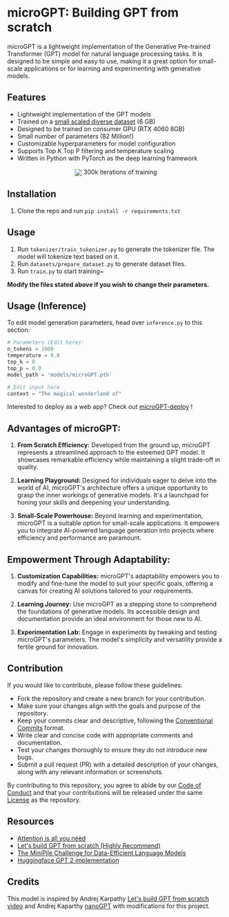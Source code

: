 
# microGPT: Building GPT from scratch
microGPT is a lightweight implementation of the Generative Pre-trained Transformer (GPT) model for natural language processing tasks. It is designed to be simple and easy to use, making it a great option for small-scale applications or for learning and experimenting with generative models.

## Features
-  Lightweight implementation of the GPT models
-  Trained on a [small scaled diverse dataset](https://arxiv.org/abs/2304.08442) (6 GB)
-  Designed to be trained on consumer GPU (RTX 4060 8GB)
-  Small number of parameters (82 Million!)
-  Customizable hyperparameters for model configuration
-  Supports Top K Top P filtering and temperature scaling
-  Written in Python with PyTorch as the deep learning framework

<p align="center" style="margin: 3%;">
	<img align="center" src="assets/val_loss_wandb.png" />
    300k iterations of training
</p>

## Installation
1. Clone the repo and run `pip install -r requirements.txt`

## Usage
1. Run `tokenizer/train_tokenizer.py` to generate the tokenizer file. The model will tokenize text based on it.
2. Run `datasets/prepare_dataset.py` to generate dataset files.
3. Run `train.py` to start training~

**Modify the files stated above if you wish to change their parameters.**

## Usage (Inference)
To edit model generation parameters, head over `inference.py` to this section:
```py
# Parameters (Edit here):
n_tokens = 1000
temperature = 0.8
top_k = 0
top_p = 0.9
model_path = 'models/microGPT.pth'

# Edit input here
context = "The magical wonderland of"
```

Interested to deploy as a web app? Check out [microGPT-deploy](https://github.com/LeeSinLiang/microGPT-deploy) !


## Advantages of microGPT:

1. **From Scratch Efficiency:** Developed from the ground up, microGPT represents a streamlined approach to the esteemed GPT model. It showcases remarkable efficiency while maintaining a slight trade-off in quality.

2. **Learning Playground:** Designed for individuals eager to delve into the world of AI, microGPT's architecture offers a unique opportunity to grasp the inner workings of generative models. It's a launchpad for honing your skills and deepening your understanding.

3. **Small-Scale Powerhouse:** Beyond learning and experimentation, microGPT is a suitable option for small-scale applications. It empowers you to integrate AI-powered language generation into projects where efficiency and performance are paramount.

## Empowerment Through Adaptability:

1. **Customization Capabilities:** microGPT's adaptability empowers you to modify and fine-tune the model to suit your specific goals, offering a canvas for creating AI solutions tailored to your requirements.

2. **Learning Journey:** Use microGPT as a stepping stone to comprehend the foundations of generative models. Its accessible design and documentation provide an ideal environment for those new to AI.

3. **Experimentation Lab:** Engage in experiments by tweaking and testing microGPT's parameters. The model's simplicity and versatility provide a fertile ground for innovation.


## Contribution
If you would like to contribute, please follow these guidelines:

-   Fork the repository and create a new branch for your contribution.
-   Make sure your changes align with the goals and purpose of the repository.
-   Keep your commits clear and descriptive, following the [Conventional Commits](https://www.conventionalcommits.org/en/v1.0.0/) format.
-   Write clear and concise code with appropriate comments and documentation.
-   Test your changes thoroughly to ensure they do not introduce new bugs.
-   Submit a pull request (PR) with a detailed description of your changes, along with any relevant information or screenshots.

By contributing to this repository, you agree to abide by our [Code of Conduct](https://github.com/LeeSinLiang/microGPT/blob/main/CODE_OF_CONDUCT.md) and that your contributions will be released under the same [License](https://github.com/LeeSinLiang/microGPT/blob/main/LICENSE) as the repository.

## Resources
- [Attention is all you need](https://arxiv.org/abs/1706.03762)
- [Let's build GPT from scratch (Highly Recommend) ](https://youtu.be/kCc8FmEb1nY)
- [The MiniPile Challenge for Data-Efficient Language Models](https://arxiv.org/pdf/2304.08442.pdf)
- [Huggingface GPT 2 implementation](https://github.com/huggingface/transformers/tree/main/src/transformers/models/gpt2)

## Credits
This model is inspired by Andrej Karpathy [Let's build GPT from scratch video](https://youtu.be/kCc8FmEb1nY) and Andrej Kaparthy [nanoGPT](https://github.com/karpathy/nanoGPT/) with modifications for this project.


